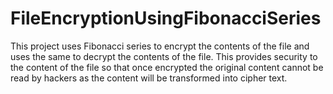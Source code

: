 # FileEncryptionUsingFibonacciSeries
This project uses Fibonacci series to encrypt the contents of the file and uses the same to decrypt the contents of the file. This provides security to the content of the file so that once encrypted the original content cannot be read by hackers as the content will be transformed into cipher text.
